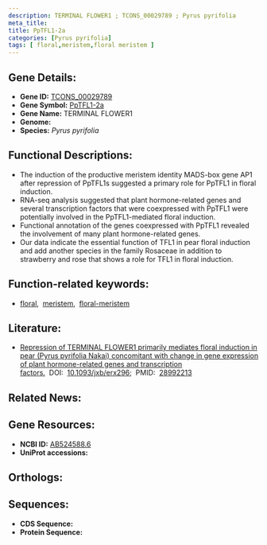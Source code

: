 ```yaml
---
description: TERMINAL FLOWER1 ; TCONS_00029789 ; Pyrus pyrifolia
meta_title:
title: PpTFL1-2a
categories: [Pyrus pyrifolia]
tags: [ floral,meristem,floral meristem ]
---
```


## Gene Details:
- **Gene ID:** [TCONS_00029789]()
- **Gene Symbol:** <u>PpTFL1-2a</u>
- **Gene Name:** TERMINAL FLOWER1
- **Genome:** []()
- **Species:** *Pyrus pyrifolia*

## Functional Descriptions:
   - The induction of the productive meristem identity MADS-box gene AP1 after repression of PpTFL1s suggested a primary role for PpTFL1 in floral induction.
   - RNA-seq analysis suggested that plant hormone-related genes and several transcription factors that were coexpressed with PpTFL1 were potentially involved in the PpTFL1-mediated floral induction.
   - Functional annotation of the genes coexpressed with PpTFL1 revealed the involvement of many plant hormone-related genes.
   - Our data indicate the essential function of TFL1 in pear floral induction and add another species in the family Rosaceae in addition to strawberry and rose that shows a role for TFL1 in floral induction.

## Function-related keywords:
   - [floral](/tags/floral/),&nbsp;&nbsp;[meristem](/tags/meristem/),&nbsp;&nbsp;[floral-meristem](/tags/floral-meristem/)

## Literature:
   - [Repression of TERMINAL FLOWER1 primarily mediates floral induction in pear (Pyrus pyrifolia Nakai) concomitant with change in gene expression of plant hormone-related genes and transcription factors.](https://doi.org/10.1093/jxb/erx296)&nbsp;&nbsp;DOI:&nbsp;&nbsp;[10.1093/jxb/erx296](https://doi.org/10.1093/jxb/erx296);&nbsp;&nbsp;PMID:&nbsp;&nbsp;[28992213](https://pubmed.ncbi.nlm.nih.gov/28992213/)

## Related News:

## Gene Resources:
- **NCBI ID:**  [AB524588.6](https://www.ncbi.nlm.nih.gov/gene/?term=AB524588.6)
- **UniProt accessions:**  [](https://www.uniprot.org/uniprotkb//entry)

## Orthologs:

## Sequences:
- **CDS Sequence:**
- **Protein Sequence:**

